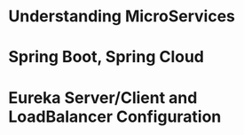 # Understanding MicroServices  
# Spring Boot, Spring Cloud 
# Eureka Server/Client and LoadBalancer Configuration
